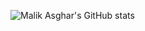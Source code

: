 ![Malik Asghar's GitHub stats](https://github-readme-stats.vercel.app/api?username=asgharmalik37&show_icons=true&theme=radical)


